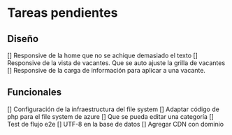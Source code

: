 # Tareas pendientes

## Diseño

[] Responsive de la home que no se achique demasiado el texto
[] Responsive de la vista de vacantes. Que se auto ajuste la grilla de vacantes
[] Responsive de la carga de información para aplicar a una vacante.

## Funcionales

[] Configuración de la infraestructura del file system
[] Adaptar código de php para el file system de azure
[] Que se pueda editar una categoría
[] Test de flujo e2e
[] UTF-8 en la base de datos
[] Agregar CDN con dominio
